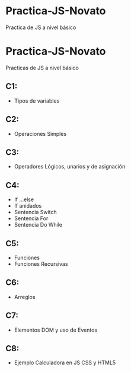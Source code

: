 # Practica-JS-Novato
Practica de JS a nivel básico

# Practica-JS-Novato
Practicas de JS a nivel básico

## C1:

* Tipos de variables

## C2:
* Operaciones Simples

## C3:

* Operadores Lógicos, unarios y de asignación

## C4:

* If ...else
* If anidados
* Sentencia Switch
* Sentencia For
* Sentencia Do While

## C5:

* Funciones
* Funciones Recursivas

## C6:

* Arreglos

## C7:

* Elementos DOM y uso de Eventos

## C8:

* Ejemplo Calculadora en JS CSS y HTML5
